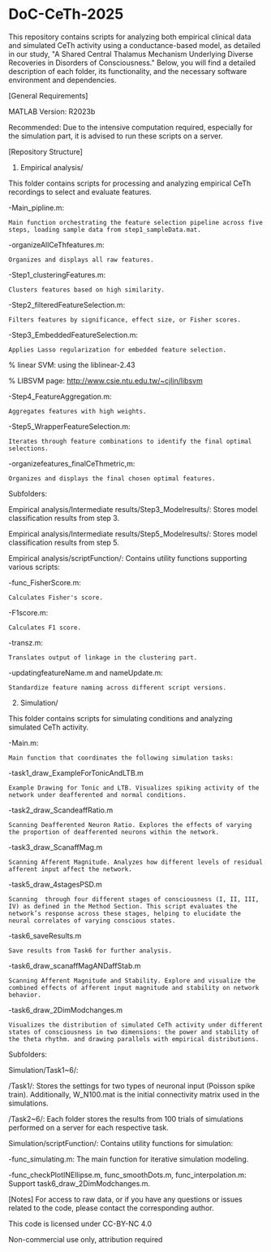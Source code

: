 # DoC-CeTh-2025
This repository contains scripts for analyzing both empirical clinical data and simulated CeTh activity using a conductance-based model, as detailed in our study, "A Shared Central Thalamus Mechanism Underlying Diverse Recoveries in Disorders of Consciousness." Below, you will find a detailed description of each folder, its functionality, and the necessary software environment and dependencies.

[General Requirements]

MATLAB Version: R2023b

Recommended: Due to the intensive computation required, especially for the simulation part, it is advised to run these scripts on a server.

[Repository Structure]

1. Empirical analysis/

This folder contains scripts for processing and analyzing empirical CeTh recordings to select and evaluate features.

-Main_pipline.m: 

    Main function orchestrating the feature selection pipeline across five steps, loading sample data from step1_sampleData.mat.
    
-organizeAllCeThfeatures.m:

    Organizes and displays all raw features.
    
-Step1_clusteringFeatures.m:

    Clusters features based on high similarity.
    
-Step2_filteredFeatureSelection.m: 

    Filters features by significance, effect size, or Fisher scores.
    
-Step3_EmbeddedFeatureSelection.m: 

    Applies Lasso regularization for embedded feature selection.
    
% linear SVM: using the liblinear-2.43

% LIBSVM page: http://www.csie.ntu.edu.tw/~cjlin/libsvm

-Step4_FeatureAggregation.m: 

    Aggregates features with high weights.
    
-Step5_WrapperFeatureSelection.m: 

    Iterates through feature combinations to identify the final optimal selections.
    
-organizefeatures_finalCeThmetric,m:

    Organizes and displays the final chosen optimal features.

Subfolders:

Empirical analysis/Intermediate results/Step3_Modelresults/: Stores model classification results from step 3.

Empirical analysis/Intermediate results/Step5_Modelresults/: Stores model classification results from step 5.

Empirical analysis/scriptFunction/: Contains utility functions supporting various scripts:

-func_FisherScore.m: 

    Calculates Fisher's score.
    
-F1score.m: 

    Calculates F1 score.

-transz.m: 

    Translates output of linkage in the clustering part.
    
-updatingfeatureName.m and nameUpdate.m: 

    Standardize feature naming across different script versions.







2. Simulation/

This folder contains scripts for simulating conditions and analyzing simulated CeTh activity.

-Main.m: 

    Main function that coordinates the following simulation tasks:
    
-task1_draw_ExampleForTonicAndLTB.m

    Example Drawing for Tonic and LTB. Visualizes spiking activity of the network under deafferented and normal conditions.
    
-task2_draw_ScandeaffRatio.m

    Scanning Deafferented Neuron Ratio. Explores the effects of varying the proportion of deafferented neurons within the network.
    
-task3_draw_ScanaffMag.m

    Scanning Afferent Magnitude. Analyzes how different levels of residual afferent input affect the network.
    
-task5_draw_4stagesPSD.m

    Scanning  through four different stages of consciousness (I, II, III, IV) as defined in the Method Section. This script evaluates the network’s response across these stages, helping to elucidate the neural correlates of varying conscious states.
    
-task6_saveResults.m

    Save results from Task6 for further analysis.
    
-task6_draw_scanaffMagANDaffStab.m

    Scanning Afferent Magnitude and Stability. Explore and visualize the combined effects of afferent input magnitude and stability on network behavior.
    
-task6_draw_2DimModchanges.m

    Visualizes the distribution of simulated CeTh activity under different states of consciousness in two dimensions: the power and stability of the theta rhythm. and drawing parallels with empirical distributions.

Subfolders:

Simulation/Task1~6/:

/Task1/: Stores the settings for two types of neuronal input (Poisson spike train). Additionally, W_N100.mat is the initial connectivity matrix used in the simulations.

/Task2~6/: Each folder stores the results from 100 trials of simulations performed on a server for each respective task.

Simulation/scriptFunction/: Contains utility functions for simulation:

-func_simulating.m: The main function for iterative simulation modeling.

-func_checkPlotINEllipse.m, func_smoothDots.m, func_interpolation.m: Support task6_draw_2DimModchanges.m.

[Notes]
For access to raw data, or if you have any questions or issues related to the code, please contact the corresponding author.

This code is licensed under CC-BY-NC 4.0

Non-commercial use only, attribution required
